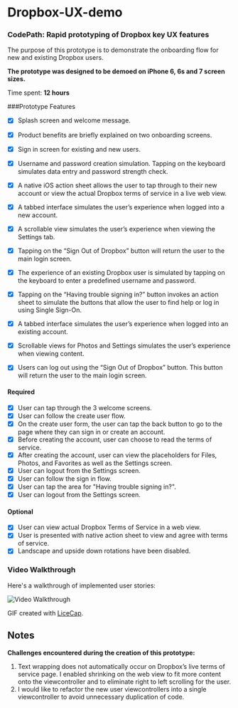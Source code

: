 # Dropbox-UX-demo
### CodePath: Rapid prototyping of Dropbox key UX features

The purpose of this prototype is to demonstrate the onboarding flow for new and existing Dropbox users. 

**The prototype was designed to be demoed on iPhone 6, 6s and 7 screen sizes.**

Time spent: **12 hours**

###Prototype Features
- [x] Splash screen and welcome message. 
- [x] Product benefits are briefly explained on two onboarding screens.
- [x] Sign in screen for existing and new users.
- [x] Username and password creation simulation. Tapping on the keyboard simulates data entry and password strength check.
- [x] A native iOS action sheet allows the user to tap through to their new account or view the actual Dropbox terms of service in a live web view.
- [x] A tabbed interface simulates the user’s experience when logged into a new account. 
- [x] A scrollable view simulates the user’s experience when viewing the Settings tab. 
- [x] Tapping on the “Sign Out of Dropbox” button will return the user to the main login screen.
- [x] The experience of an existing Dropbox user is simulated by tapping on the keyboard to enter a predefined username and password. 
- [x] Tapping on the “Having trouble signing in?” button invokes an action sheet to simulate the buttons that allow the user to find help or log in using Single Sign-On. 
- [x] A tabbed interface simulates the user’s experience when logged into an existing account. 
- [x] Scrollable views for Photos and Settings simulates the user’s experience when viewing content. 
- [x] Users can log out using the “Sign Out of Dropbox” button. This button will return the user to the main login screen.



#### Required

- [x] User can tap through the 3 welcome screens.
- [x] User can follow the create user flow.
- [x] On the create user form, the user can tap the back button to go to the page where they can sign in or create an account.
- [x] Before creating the account, user can choose to read the terms of service.
- [x] After creating the account, user can view the placeholders for Files, Photos, and Favorites as well as the Settings screen.
- [x] User can logout from the Settings screen.
- [x] User can follow the sign in flow.
- [x] User can tap the area for "Having trouble signing in?".
- [x] User can logout from the Settings screen.

#### Optional
- [x] User can view actual Dropbox Terms of Service in a web view.
- [x] User is presented with native action sheet to view and agree with terms of service.
- [x] Landscape and upside down rotations have been disabled.

### Video Walkthrough 

Here's a walkthrough of implemented user stories:

<img src='User flow.gif' title='Video Walkthrough' width='' alt='Video Walkthrough' />

GIF created with [LiceCap](http://www.cockos.com/licecap/).

## Notes
**Challenges encountered during the creation of this prototype:** 

1. Text wrapping does not automatically occur on Dropbox’s live terms of service page. I enabled shrinking on the web view to fit more content onto the viewcontroller and to eliminate right to left scrolling for the user.
2. I would like to refactor the new user viewcontrollers into a single viewcontroller to avoid unnecessary duplication of code. 
